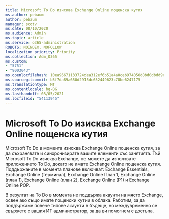 ```yaml
---
title: Microsoft To Do изисква Exchange Online пощенска кутия
ms.author: pebaum
author: pebaum
manager: scotv
ms.date: 08/10/2020
ms.audience: Admin
ms.topic: article
ms.service: o365-administration
ROBOTS: NOINDEX, NOFOLLOW
localization_priority: Priority
ms.collection: Adm_O365
ms.custom:
- "5751"
- "9003043"
ms.openlocfilehash: 10ea96671133724dea312ef6b51a4a0ceb974050d8bd0dbdd9e89b895e76e671
ms.sourcegitcommit: b5f7da89a650d2915dc652449623c78be6247175
ms.translationtype: MT
ms.contentlocale: bg-BG
ms.lasthandoff: 08/05/2021
ms.locfileid: "54113945"
---
```

# <a name="microsoft-to-do-requires-an-exchange-online-mailbox"></a>Microsoft To Do изисква Exchange Online пощенска кутия

Microsoft To Do в момента изисква Exchange Online пощенска кутия, за да съхранявате и синхронизирате вашите елементи със занятията. Тъй Microsoft To Do изисква Exchange, не можете да използвате приложението To Do, докато не имате Exchange Online пощенска кутия. Поддържаните в момента планове включват: Exchange Essentials, Exchange Online (терминал), Exchange Online План 1, Exchange Online (план 1), Exchange Online (план 2), Exchange Online (P1) и Exchange Online POP.

В резултат на To Do в момента не поддържа акаунти на място Exchange, освен ако също имате пощенски кутии в облака. Работим, за да поддържаме повече типове акаунти в бъдеще, но междувременно се свържете с вашия ИТ администратор, за да ви помогнем с достъпа.